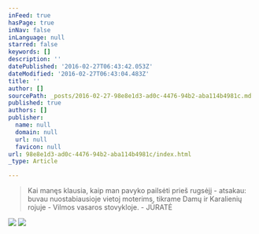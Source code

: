 ```yaml
---
inFeed: true
hasPage: true
inNav: false
inLanguage: null
starred: false
keywords: []
description: ''
datePublished: '2016-02-27T06:43:42.053Z'
dateModified: '2016-02-27T06:43:04.483Z'
title: ''
author: []
sourcePath: _posts/2016-02-27-98e8e1d3-ad0c-4476-94b2-aba114b4981c.md
published: true
authors: []
publisher:
  name: null
  domain: null
  url: null
  favicon: null
url: 98e8e1d3-ad0c-4476-94b2-aba114b4981c/index.html
_type: Article

---
```

> Kai manęs klausia, kaip man pavyko pailsėti prieš rugsėjį - atsakau: buvau nuostabiausioje vietoj moterims, tikrame Damų ir Karalienių rojuje - Vilmos vasaros stovykloje. - JŪRATĖ
> 

![](https://the-grid-user-content.s3-us-west-2.amazonaws.com/4cba36f9-72b6-4ee6-8170-8535094c51e8.jpg)
![](https://the-grid-user-content.s3-us-west-2.amazonaws.com/68def349-3318-498e-a6ce-6c148746d2dc.jpg)